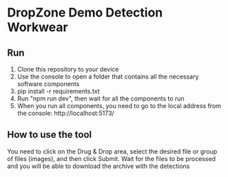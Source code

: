 # DropZone Demo Detection Workwear

## Run
1. Clone this repository to your device 
2. Use the console to open a folder that contains all the necessary software components 
3. pip install -r requirements.txt
4. Run "npm run dev", then wait for all the components to run 
5. When you run all components, you need to go to the local address from the console: http://localhost:5173/

## How to use the tool
You need to click on the Drug & Drop area, select the desired file or group of files (images), and then click Submit. Wait for the files to be processed and you will be able to download the archive with the detections
